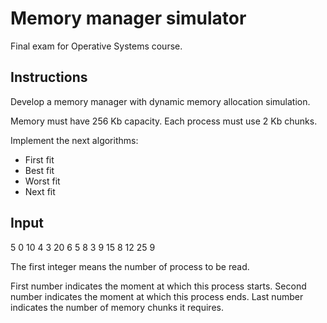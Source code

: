 # Memory manager simulator

Final exam for Operative Systems course.

## Instructions

Develop a memory manager with dynamic memory allocation simulation. 

Memory must have 256 Kb capacity. Each process must use 2 Kb chunks.

Implement the next algorithms:

* First fit
* Best fit
* Worst fit
* Next fit

## Input

5
0 10 4
3 20 6
5 8 3
9 15 8
12 25 9

The first integer means the number of process to be read.

First number indicates the moment at which this process starts.
Second number indicates the moment at which this process ends.
Last number indicates the number of memory chunks it requires.